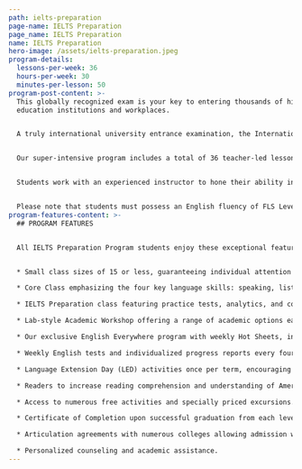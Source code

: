 ```yaml
---
path: ielts-preparation
page-name: IELTS Preparation
page_name: IELTS Preparation
name: IELTS Preparation
hero-image: /assets/ielts-preparation.jpeg
program-details:
  lessons-per-week: 36
  hours-per-week: 30
  minutes-per-lesson: 50
program-post-content: >-
  This globally recognized exam is your key to entering thousands of higher
  education institutions and workplaces.


  A truly international university entrance examination, the International English Language Testing System (IELTS) is accepted by most Australian, British, Canadian, Irish, New Zealand and South African academic institutions, over 3,000 academic institutions in the United States, and various professional organizations across the world. Our academic IELTS Preparation program will ensure that you have the skills needed to move to the next level of your education and training – whether in the U.S. or overseas.


  Our super-intensive program includes a total of 36 teacher-led lessons per week: 18 lessons of integrated study to improve all English skills; 12 lessons devoted to specific IELTS strategies and skills and 6 lessons of Academic Workshops for additional language practice and skill development.


  Students work with an experienced instructor to hone their ability in the IELTS skills of Reading, Writing, Listening, and Speaking. Practice exams allow instructors to analyze students’ abilities and familiarize students with the test format and strategies.


  Please note that students must possess an English fluency of FLS Level 9 or better to enter the IELTS Preparation Program.
program-features-content: >-
  ## PROGRAM FEATURES


  All IELTS Preparation Program students enjoy these exceptional features:


  * Small class sizes of 15 or less, guaranteeing individual attention from your teacher.

  * Core Class emphasizing the four key language skills: speaking, listening, reading and writing

  * IELTS Preparation class featuring practice tests, analytics, and concentrated practice in reading comprehension, writing, and advanced listening skills.

  * Lab-style Academic Workshop offering a range of academic options each week, including Pronunciation Clinics, Conversation Clubs, Homework Labs, Computer Labs, and more.

  * Our exclusive English Everywhere program with weekly Hot Sheets, involving your host family, activity guides and FLS staff in your learning process.

  * Weekly English tests and individualized progress reports every four weeks.

  * Language Extension Day (LED) activities once per term, encouraging students to use English in new settings and contexts.

  * Readers to increase reading comprehension and understanding of American culture.

  * Access to numerous free activities and specially priced excursions.

  * Certificate of Completion upon successful graduation from each level.

  * Articulation agreements with numerous colleges allowing admission without a TOEFL score based on completion of the designated FLS level.

  * Personalized counseling and academic assistance.
---
```

